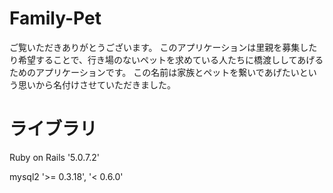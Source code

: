 # Family-Pet

ご覧いただきありがとうございます。
このアプリケーションは里親を募集したり希望することで、行き場のないペットを求めている人たちに橋渡ししてあげるためのアプリケーションです。
この名前は家族とペットを繋いであげたいという思いから名付けさせていただきました。

# ライブラリ

Ruby on Rails '5.0.7.2'

mysql2 '>= 0.3.18', '< 0.6.0'

#